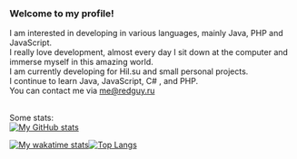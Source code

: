 ### Welcome to my profile!

I am interested in developing in various languages, mainly Java, PHP and JavaScript.<br>
I really love development, almost every day I sit down at the computer and immerse myself in this amazing world.<br>
I am currently developing for Hil.su and small personal projects.<br>
I continue to learn Java, JavaScript, C# , and PHP.<br>
You can contact me via me@redguy.ru<br><br>

Some stats:<br>
[![My GitHub stats](https://github-readme-stats.vercel.app/api?username=RedGuys&count_private=true&show_icons=true&theme=tokyonight)](https://github.com/anuraghazra/github-readme-stats)<br>

[![My wakatime stats](https://github-readme-stats.vercel.app/api/wakatime?username=RedGuys&theme=tokyonight)](https://github.com/anuraghazra/github-readme-stats)[![Top Langs](https://github-readme-stats.vercel.app/api/top-langs/?username=RedGuys&layout=compact&theme=tokyonight)](https://github.com/anuraghazra/github-readme-stats)
